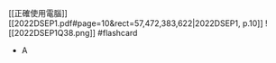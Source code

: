[[正確使用電腦]]
[[2022DSEP1.pdf#page=10&rect=57,472,383,622|2022DSEP1, p.10]]
![[2022DSEP1Q38.png]] #flashcard 
- A
<!--ID: 1730701092352-->


